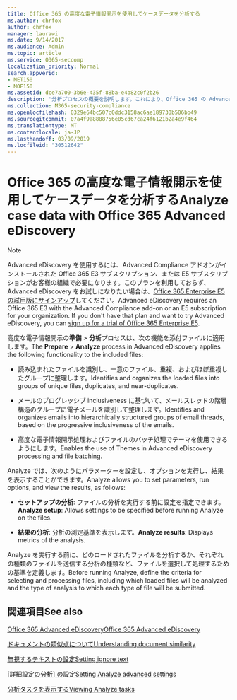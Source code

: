 ```yaml
---
title: Office 365 の高度な電子情報開示を使用してケースデータを分析する
ms.author: chrfox
author: chrfox
manager: laurawi
ms.date: 9/14/2017
ms.audience: Admin
ms.topic: article
ms.service: O365-seccomp
localization_priority: Normal
search.appverid:
- MET150
- MOE150
ms.assetid: dce7a700-3b6e-435f-88ba-e4b82c0f2b26
description: '分析プロセスの概要を説明します。これにより、Office 365 の Advanced eDiscovery でパラメーター、実行オプション、および結果の表示を設定できます。 '
ms.collection: M365-security-compliance
ms.openlocfilehash: 0329e64bc507c0ddc3158ac6ae189730b506bb49
ms.sourcegitcommit: 07a4f9a8888756e05cd67ca24f6121b2a4e9f464
ms.translationtype: MT
ms.contentlocale: ja-JP
ms.lasthandoff: 03/09/2019
ms.locfileid: "30512642"
---
```

# <a name="analyze-case-data-with-office-365-advanced-ediscovery"></a><span data-ttu-id="7fd6c-103">Office 365 の高度な電子情報開示を使用してケースデータを分析する</span><span class="sxs-lookup"><span data-stu-id="7fd6c-103">Analyze case data with Office 365 Advanced eDiscovery</span></span>

> [!NOTE]
> <span data-ttu-id="7fd6c-p101">Advanced eDiscovery を使用するには、Advanced Compliance アドオンがインストールされた Office 365 E3 サブスクリプション、または E5 サブスクリプションがお客様の組織で必要になります。このプランを利用しておらず、Advanced eDiscovery をお試しになりたい場合は、[Office 365 Enterprise E5 の試用版にサインアップ](https://go.microsoft.com/fwlink/p/?LinkID=698279)してください。</span><span class="sxs-lookup"><span data-stu-id="7fd6c-p101">Advanced eDiscovery requires an Office 365 E3 with the Advanced Compliance add-on or an E5 subscription for your organization. If you don't have that plan and want to try Advanced eDiscovery, you can [sign up for a trial of Office 365 Enterprise E5](https://go.microsoft.com/fwlink/p/?LinkID=698279).</span></span> 
  
<span data-ttu-id="7fd6c-106">高度な電子情報開示の**準備** \> **分析**プロセスは、次の機能を添付ファイルに適用します。</span><span class="sxs-lookup"><span data-stu-id="7fd6c-106">The **Prepare** \> **Analyze** process in Advanced eDiscovery applies the following functionality to the included files:</span></span> 
  
- <span data-ttu-id="7fd6c-107">読み込まれたファイルを識別し、一意のファイル、重複、およびほぼ重複したグループに整理します。</span><span class="sxs-lookup"><span data-stu-id="7fd6c-107">Identifies and organizes the loaded files into groups of unique files, duplicates, and near-duplicates.</span></span>
    
- <span data-ttu-id="7fd6c-108">メールのプログレッシブ inclusiveness に基づいて、メールスレッドの階層構造のグループに電子メールを識別して整理します。</span><span class="sxs-lookup"><span data-stu-id="7fd6c-108">Identifies and organizes emails into hierarchically structured groups of email threads, based on the progressive inclusiveness of the emails.</span></span>
    
- <span data-ttu-id="7fd6c-109">高度な電子情報開示処理およびファイルのバッチ処理でテーマを使用できるようにします。</span><span class="sxs-lookup"><span data-stu-id="7fd6c-109">Enables the use of Themes in Advanced eDiscovery processing and file batching.</span></span>
    
 <span data-ttu-id="7fd6c-110">Analyze では、次のようにパラメーターを設定し、オプションを実行し、結果を表示することができます。</span><span class="sxs-lookup"><span data-stu-id="7fd6c-110">Analyze allows you to set parameters, run options, and view the results, as follows:</span></span> 
  
- <span data-ttu-id="7fd6c-111">**セットアップの分析**: ファイルの分析を実行する前に設定を指定できます。</span><span class="sxs-lookup"><span data-stu-id="7fd6c-111">**Analyze setup**: Allows settings to be specified before running Analyze on the files.</span></span>
    
- <span data-ttu-id="7fd6c-112">**結果の分析**: 分析の測定基準を表示します。</span><span class="sxs-lookup"><span data-stu-id="7fd6c-112">**Analyze results**: Displays metrics of the analysis.</span></span> 
    
<span data-ttu-id="7fd6c-113">Analyze を実行する前に、どのロードされたファイルを分析するか、それぞれの種類のファイルを送信する分析の種類など、ファイルを選択して処理するための基準を定義します。</span><span class="sxs-lookup"><span data-stu-id="7fd6c-113">Before running Analyze, define the criteria for selecting and processing files, including which loaded files will be analyzed and the type of analysis to which each type of file will be submitted.</span></span> 
  
## <a name="see-also"></a><span data-ttu-id="7fd6c-114">関連項目</span><span class="sxs-lookup"><span data-stu-id="7fd6c-114">See also</span></span>

[<span data-ttu-id="7fd6c-115">Office 365 Advanced eDiscovery</span><span class="sxs-lookup"><span data-stu-id="7fd6c-115">Office 365 Advanced eDiscovery</span></span>](office-365-advanced-ediscovery.md)
  
[<span data-ttu-id="7fd6c-116">ドキュメントの類似点について</span><span class="sxs-lookup"><span data-stu-id="7fd6c-116">Understanding document similarity</span></span>](understand-document-similarity-in-advanced-ediscovery.md)
  
[<span data-ttu-id="7fd6c-117">無視するテキストの設定</span><span class="sxs-lookup"><span data-stu-id="7fd6c-117">Setting ignore text</span></span>](set-ignore-text-in-advanced-ediscovery.md)
  
<span data-ttu-id="7fd6c-118">[[詳細設定の分析] の設定](set-analyze-advanced-settings-in-advanced-ediscovery.md)</span><span class="sxs-lookup"><span data-stu-id="7fd6c-118">[Setting Analyze advanced settings](set-analyze-advanced-settings-in-advanced-ediscovery.md)</span></span>
  
[<span data-ttu-id="7fd6c-119">分析タスクを表示する</span><span class="sxs-lookup"><span data-stu-id="7fd6c-119">Viewing Analyze tasks</span></span>](view-analyze-results-in-advanced-ediscovery.md)

